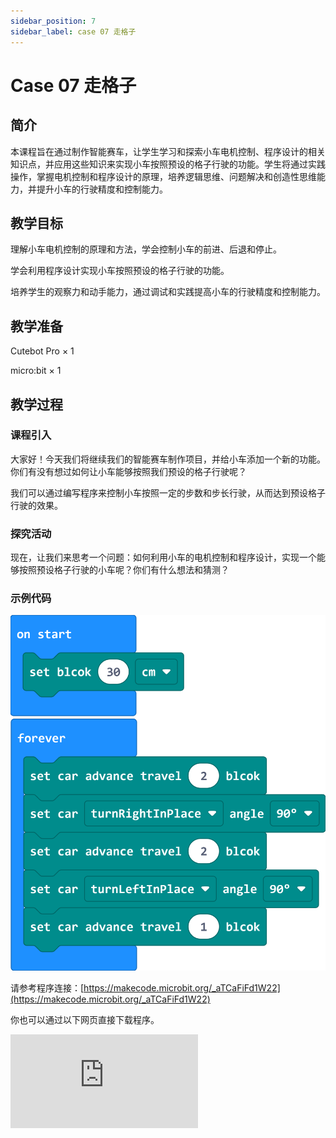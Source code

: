 ```yaml
---
sidebar_position: 7
sidebar_label: case 07 走格子
---
```


# Case 07 走格子

## 简介

本课程旨在通过制作智能赛车，让学生学习和探索小车电机控制、程序设计的相关知识点，并应用这些知识来实现小车按照预设的格子行驶的功能。学生将通过实践操作，掌握电机控制和程序设计的原理，培养逻辑思维、问题解决和创造性思维能力，并提升小车的行驶精度和控制能力。

[](./images/cutebot-pro-case-06-01.png)

## 教学目标

理解小车电机控制的原理和方法，学会控制小车的前进、后退和停止。

学会利用程序设计实现小车按照预设的格子行驶的功能。

培养学生的观察力和动手能力，通过调试和实践提高小车的行驶精度和控制能力。

## 教学准备

Cutebot Pro × 1

micro:bit × 1

## 教学过程

### 课程引入

大家好！今天我们将继续我们的智能赛车制作项目，并给小车添加一个新的功能。你们有没有想过如何让小车能够按照我们预设的格子行驶呢？

我们可以通过编写程序来控制小车按照一定的步数和步长行驶，从而达到预设格子行驶的效果。

### 探究活动

现在，让我们来思考一个问题：如何利用小车的电机控制和程序设计，实现一个能够按照预设格子行驶的小车呢？你们有什么想法和猜测？

### 示例代码

![](./images/cutebot-pro-case-07-02.png)


请参考程序连接：[https://makecode.microbit.org/_aTCaFiFd1W22](https://makecode.microbit.org/_aTCaFiFd1W22)

你也可以通过以下网页直接下载程序。

<div
    style={{
        position: 'relative',
        paddingBottom: '60%',
        overflow: 'hidden',
    }}
>
    <iframe
        src="https://makecode.microbit.org/_aTCaFiFd1W22"
        frameborder="0"
        sandbox="allow-popups allow-forms allow-scripts allow-same-origin"
        style={{
            position: 'absolute',
            width: '100%',
            height: '100%',
        }}
    />
</div>


### 团队合作与展示

学生分成小组，共同完成小车的制作和程序编写。

鼓励学生之间相互合作、交流和分享经验。

每个小组有机会向其他小组展示他们制作的智能赛车，并演示小车按照预设格子行驶的效果。

### 总结与反思

回顾课程内容，提醒学生掌握了哪些知识和技能。

引导学生讨论他们在制作过程中遇到的问题和困难，以及如何解决这些问题。

引导学生思考小车走格子的精度和控制能力的提升方向，如何优化小车的行驶效果和稳定性。

### 延伸活动

挑战学生设计更复杂的格子行驶路径。

引导学生思考如何利用传感器或其他模块辅助小车在格子行驶中的精准控制。

鼓励学生利用创造力和想象力，设计自己独特的小车行驶模式和路径规划。
